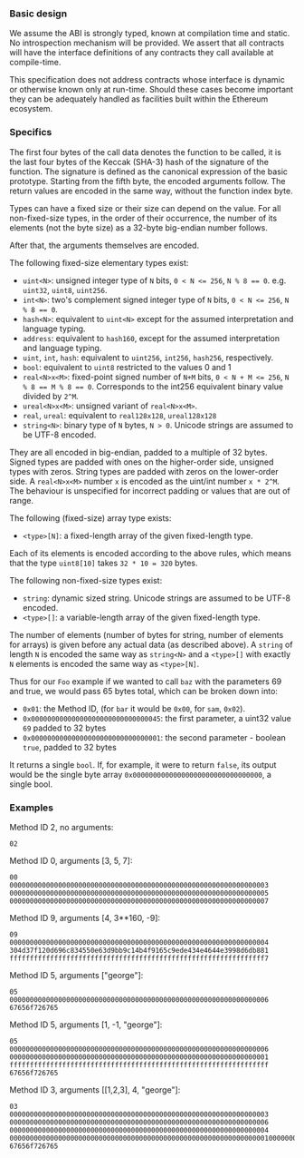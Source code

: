 ### Basic design

We assume the ABI is strongly typed, known at compilation time and static. No introspection mechanism will be provided. We assert that all contracts will have the interface definitions of any contracts they call available at compile-time.

This specification does not address contracts whose interface is dynamic or otherwise known only at run-time. Should these cases become important they can be adequately handled as facilities built within the Ethereum ecosystem.

### Specifics

The first four bytes of the call data denotes the function to be called, it is the
last four bytes of the Keccak (SHA-3) hash of the signature of the function. The signature is defined as the canonical expression of the basic prototype. Starting from the fifth byte, the encoded arguments follow. The return
values are encoded in the same way, without the function index byte.

Types can have a fixed size or their size can depend on the value. For all
non-fixed-size types, in the order of their occurrence, the number of its
elements (not the byte size) as a 32-byte big-endian number follows.

After that, the arguments themselves are encoded.

The following fixed-size elementary types exist:
- `uint<N>`: unsigned integer type of `N` bits, `0 < N <= 256`, `N % 8 == 0`. e.g. `uint32`, `uint8`, `uint256`.
- `int<N>`: two's complement signed integer type of `N` bits, `0 < N <= 256`, `N % 8 == 0`.
- `hash<N>`: equivalent to `uint<N>` except for the assumed interpretation and language typing.
- `address`: equivalent to `hash160`, except for the assumed interpretation and language typing.
- `uint`, `int`, `hash`: equivalent to `uint256`, `int256`, `hash256`, respectively.
- `bool`: equivalent to `uint8` restricted to the values 0 and 1
- `real<N>x<M>`: fixed-point signed number of `N+M` bits, `0 < N + M <= 256`, `N % 8 == M % 8 == 0`. Corresponds to the int256 equivalent binary value divided by `2^M`.
- `ureal<N>x<M>`: unsigned variant of `real<N>x<M>`.
- `real`, `ureal`: equivalent to `real128x128`, `ureal128x128`
- `string<N>`: binary type of `N` bytes, `N > 0`. Unicode strings are assumed to be UTF-8 encoded.

They are all encoded in big-endian, padded to a multiple of 32 bytes. Signed
types are padded with ones on the higher-order side, unsigned types with zeros.
String types are padded with zeros on the lower-order side.  A `real<N>x<M>`
number `x` is encoded as the uint/int number `x * 2^M`. The behaviour is
unspecified for incorrect padding or values that are out of range.

The following (fixed-size) array type exists:
- `<type>[N]`: a fixed-length array of the given fixed-length type.

Each of its elements is encoded according to the above rules, which means that
the type `uint8[10]` takes `32 * 10 = 320` bytes.

The following non-fixed-size types exist: 
- `string`: dynamic sized string. Unicode strings are assumed to be UTF-8 encoded.
- `<type>[]`: a variable-length array of the given fixed-length type.

The number of elements (number of bytes for string, number of elements for
arrays) is given before any actual data (as described above). A `string` of
length `N` is encoded the same way as `string<N>` and a `<type>[]` with exactly
`N` elements is encoded the same way as `<type>[N]`.

Thus for our `Foo` example if we wanted to call `baz` with the parameters 69 and true, we would pass 65 bytes total, which can be broken down into:

- `0x01`: the Method ID, (for `bar` it would be `0x00`, for `sam`, `0x02`).
- `0x00000000000000000000000000000045`: the first parameter, a uint32 value `69` padded to 32 bytes
- `0x00000000000000000000000000000001`: the second parameter - boolean `true`, padded to 32 bytes

It returns a single `bool`. If, for example, it were to return `false`, its output would be the single byte array `0x00000000000000000000000000000000`, a single bool.

### Examples

Method ID 2, no arguments:

    02

Method ID 0, arguments [3, 5, 7]:

    00
    0000000000000000000000000000000000000000000000000000000000000003
    0000000000000000000000000000000000000000000000000000000000000005
    0000000000000000000000000000000000000000000000000000000000000007

Method ID 9, arguments [4, 3**160, -9]:

    09
    0000000000000000000000000000000000000000000000000000000000000004
    304d37f120d696c834550e63d9bb9c14b4f9165c9ede434e4644e3998d6db881
    fffffffffffffffffffffffffffffffffffffffffffffffffffffffffffffff7

Method ID 5, arguments ["george"]:

    05
    0000000000000000000000000000000000000000000000000000000000000006
    67656f726765

Method ID 5, arguments [1, -1, "george"]:

    05
    0000000000000000000000000000000000000000000000000000000000000006
    0000000000000000000000000000000000000000000000000000000000000001
    ffffffffffffffffffffffffffffffffffffffffffffffffffffffffffffffff
    67656f726765

Method ID 3, arguments [[1,2,3], 4, "george"]:

    03
    0000000000000000000000000000000000000000000000000000000000000003
    0000000000000000000000000000000000000000000000000000000000000006
    0000000000000000000000000000000000000000000000000000000000000004
    000000000000000000000000000000000000000000000000000000000000000100000000000000000000000000000000000000000000000000000000000000020000000000000000000000000000000000000000000000000000000000000003
    67656f726765